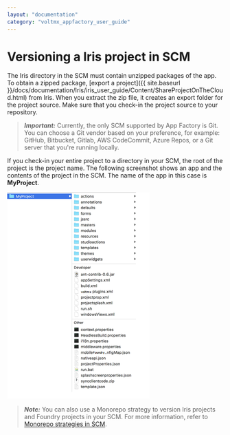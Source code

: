 ```yaml
---
layout: "documentation"
category: "voltmx_appfactory_user_guide"
---
```

                         
Versioning a Iris project in SCM
======================================

The Iris directory in the SCM must contain unzipped packages of the app. To obtain a zipped package, [export a project]({{ site.baseurl }}/docs/documentation/Iris/iris_user_guide/Content/ShareProjectOnTheCloud.html) from Iris. When you extract the zip file, it creates an export folder for the project source. Make sure that you check-in the project source to your repository.

> **_Important:_** Currently, the only SCM supported by App Factory is Git. You can choose a Git vendor based on your preference, for example: GitHub, Bitbucket, Gitlab, AWS CodeCommit, Azure Repos, or a Git server that you're running locally.

If you check-in your entire project to a directory in your SCM, the root of the project is the project name. The following screenshot shows an app and the contents of the project in the SCM. The name of the app in this case is **MyProject**.

![](Resources/Images/Project_Root_Directory.png)

> **_Note:_** You can also use a Monorepo strategy to version Iris projects and Foundry projects in your SCM. For more information, refer to [Monorepo strategies in SCM](FoundryProjectVersioning.html#monorepo-strategies-in-scm).
